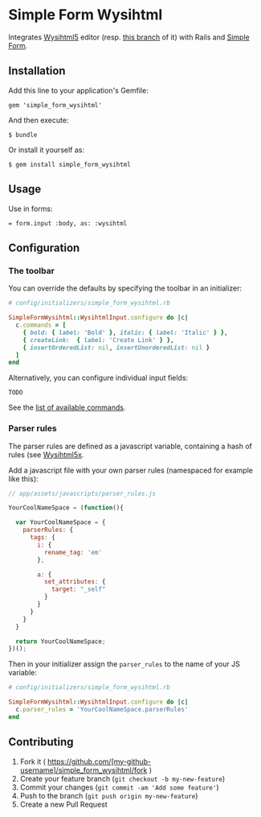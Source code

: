 # Simple Form Wysihtml

Integrates [Wysihtml5](http://xing.github.io/wysihtml5) editor (resp. [this branch](https://github.com/Edicy/wysihtml5) of it) with Rails and [Simple Form](https://github.com/plataformatec/simple_form).

## Installation

Add this line to your application's Gemfile:

    gem 'simple_form_wysihtml'

And then execute:

    $ bundle

Or install it yourself as:

    $ gem install simple_form_wysihtml

## Usage

Use in forms:

    = form.input :body, as: :wysihtml

## Configuration

### The toolbar

You can override the defaults by specifying the toolbar in an initializer:

```Ruby
# config/initializers/simple_form_wysihtml.rb

SimpleFormWysihtml::WysihtmlInput.configure do |c|
  c.commands = [
    { bold: { label: 'Bold' }, italic: { label: 'Italic' } },
    { createLink:  { label: 'Create Link' } },
    { insertOrderedList: nil, insertUnorderedList: nil }
  ]
end
```

Alternatively, you can configure individual input fields:

```Slim
TODO
```

See the [list of available commands](https://github.com/Edicy/wysihtml5/tree/master/src/commands).

### Parser rules

The parser rules are defined as a javascript variable, containing a hash of rules (see [Wysihtml5x](https://github.com/Edicy/wysihtml5/tree/master/parser_rules).

Add a javascript file with your own parser rules (namespaced for example like this):

```js
// app/assets/javascripts/parser_rules.js

YourCoolNameSpace = (function(){

  var YourCoolNameSpace = {
    parserRules: {
      tags: {
        i: {
          rename_tag: 'em'
        },

        a: {
          set_attributes: {
            target: "_self"
          }
        }
      }
    }
  }

  return YourCoolNameSpace;
})();
```

Then in your initializer assign the `parser_rules` to the name of your JS variable:

```Ruby
# config/initializers/simple_form_wysihtml.rb

SimpleFormWysihtml::WysihtmlInput.configure do |c|
  c.parser_rules = 'YourCoolNameSpace.parserRules'
end
```

## Contributing

1. Fork it ( https://github.com/[my-github-username]/simple_form_wysihtml/fork )
2. Create your feature branch (`git checkout -b my-new-feature`)
3. Commit your changes (`git commit -am 'Add some feature'`)
4. Push to the branch (`git push origin my-new-feature`)
5. Create a new Pull Request
